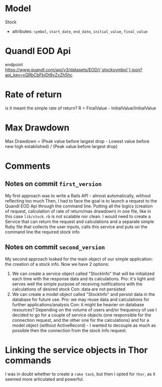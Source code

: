 # Model

Stock

- attributes: `symbol`, `start_date`, `end_date`, `initial_value`, `final_value`

# Quandl EOD Api

endpoint https://www.quandl.com/api/v3/datasets/EOD/{`stocksymbol`}.json?api_key=xQRbCbFbjDt8vZxZh5hc

# Rate of return

is it meant the simple rate of return?
R = FinalValue - InitialValue/InitialValue

# Max Drawdown

Max Drawdown = (Peak value before largest drop - Lowest value before new high established) / (Peak value before largest drop)

# Comments

## Notes on commit `first_version`

My first approach was to write a Rails API - almost automatically, without reflecting too much
Then, I had to face the goal is to launch a request to the Quandl EOD Api through the command line.
Putting all the logics (creation of request, calculation of rate of return/max drawdown) in one file, like in this case `lib/stock.rb` is not scalable nor clean.
I would need to create a Service that can return the request and calculations and a separate simple Ruby file that collects the user inputs, calls this service and puts on the command line the required stock info

## Notes on commit `second_version`

My second approach looked for the main object of our simple application: the creation of a stock info. Now we have 2 options:

1. We can create a service object called "StockInfo" that will be initialized each time with the response data and its calculations. Pro: it's light and serves well the simple purpose of receiving notifications with the calculations of desired stock Con: data are not persisted
2. We can create a model object called "StockInfo" and persist data in the database for future use. Pro: we may reuse data and calculations for further applications/analysis Con: it might be heavier on database resources? Depending on the volume of users and/or frequency of use
   I decided to go for a couple of service objects (one responsible for the connection request, and the other one for the calculations) and for a model object (without ActiveRecord) - I wanted to decouple as much as possible then the connection from the stock info request.

# Linking the service objects in Thor commands

I was in doubt whether to create a `rake task`, but then I opted for `thor`, as it seemed more articulated and powerful.

